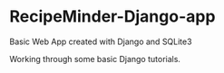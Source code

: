 # RecipeMinder-Django-app
Basic Web App created with Django and SQLite3

Working through some basic Django tutorials.
